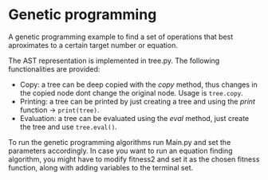 # Genetic programming

A genetic programming example to find a set of operations that best aproximates to a certain target number or equation.

The AST representation is implemented in tree.py. The following functionalities are provided:
- Copy: a tree can be deep copied with the *copy* method, thus changes in the copied node dont change the original node. Usage is `tree.copy`.
- Printing: a tree can be printed by just creating a tree and using the *print* function -> `print(tree)`.
- Evaluation: a tree can be evaluated using the *eval* method, just create the tree and use `tree.eval()`.

To run the genetic programming algorithms run Main.py and set the parameters accordingly. In case you want to run an equation finding algorithm, you might have to modify fitness2 and set it as the chosen fitness function, along with adding variables to the terminal set.

